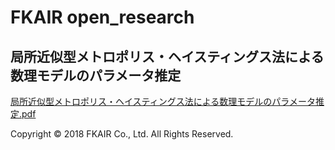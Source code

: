 # FKAIR open_research

## 局所近似型メトロポリス・ヘイスティングス法による数理モデルのパラメータ推定
[局所近似型メトロポリス・ヘイスティングス法による数理モデルのパラメータ推定.pdf](https://github.com/fkair/open_research/blob/master/lamh_estimate/%E5%B1%80%E6%89%80%E8%BF%91%E4%BC%BC%E5%9E%8B%E3%83%A1%E3%83%88%E3%83%AD%E3%83%9D%E3%83%AA%E3%82%B9%E3%83%BB%E3%83%98%E3%82%A4%E3%82%B9%E3%83%86%E3%82%A3%E3%83%B3%E3%82%B0%E3%82%B9%E6%B3%95%E3%81%AB%E3%82%88%E3%82%8B%E6%95%B0%E7%90%86%E3%83%A2%E3%83%87%E3%83%AB%E3%81%AE%E3%83%91%E3%83%A9%E3%83%A1%E3%83%BC%E3%82%BF%E6%8E%A8%E5%AE%9A.pdf)

Copyright © 2018 FKAIR Co., Ltd. All Rights Reserved.
